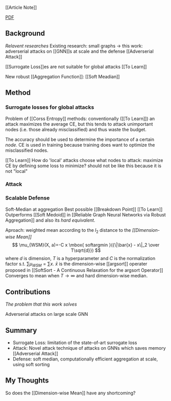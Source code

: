 [[Article Note]]

[PDF](files/Average/RobustnessOfGraphNeuralNetworksAtScale_NeuralIPS.pdf)

## Background
*Relavent researches*
Existing research: small graphs -> this work: adverserial attacks on [[GNN]]s at scale and the defense [[Adverserial Attack]]

[[Surrogate Loss]]es are not suitable for global attacks [[To Learn]]

New robust [[Aggregation Function]]: [[Soft Meadian]] 


## Method

### Surrogate losses for global attacks

Problem of [[Corss Entropy]] methods: conventionally ([[To Learn]]) an attack maximizes the average CE, but this tends to attack unimportant nodes (i.e. those already misclassified) and thus waste the budget.

The accuracy should be used to determine the importance of a certain *node*. CE is used in training because training does want to optimize the misclassified nodes.

[[To Learn]] How do 'local' attacks choose what nodes to attack: maximize CE by defining some loss to minimize? should not be like this because it is not "local"

### Attack


### Scalable Defense

Soft-Median at aggregation
Best possible [[Breakdown Point]]    [[To Learn]]
Outperforms [[Soft Medoid]] in [[Reliable Graph Neural Networks via Robust Aggregation]] and also its *hard equivalent*. 

Aproach: weighted mean according to the $l_2$ distance to the *[[Dimension-wise Mean]]* 
$$
\mu_{WSM}(X, a)=-C x \mbox{ softargmin }({\|\bar{x} - x\|_2 \over T\sqrt{d}})
$$
where $d$ is dimension, $T$ is a hyperparameter and $C$ is the normalization factor s.t. $\sum \mu_{WSM} = \sum x$.
$\bar{x}$ is the dimension-wise [[argsort]] operater proposed in [[SoftSort - A Continuous Relaxation for the argsort Operator]] 
Converges to mean when $T\rightarrow \infty$ and hard dimension-wise median.

## Contributions
*The problem that this work solves*

Adverserial attacks on large scale GNN

## Summary

- Surrogate Loss: limitation of the state-of-art surrogate loss
- Attack: Novel attack technique of attacks on GNNs which saves memory [[Adverserial Attack]]
- Defense: soft median, computationally efficient aggregation at scale, using soft sorting


## My Thoughts
 
So does the [[Dimension-wise Mean]] have any shortcoming?